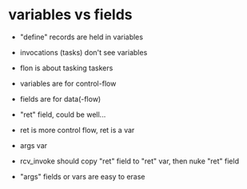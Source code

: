 
# variables vs fields

* "define" records are held in variables
* invocations (tasks) don't see variables
* flon is about tasking taskers

* variables are for control-flow
* fields are for data(-flow)

* "ret" field, could be well...
* ret is more control flow, ret is a var
* args var
* rcv_invoke should copy "ret" field to "ret" var, then nuke "ret" field

* "args" fields or vars are easy to erase

